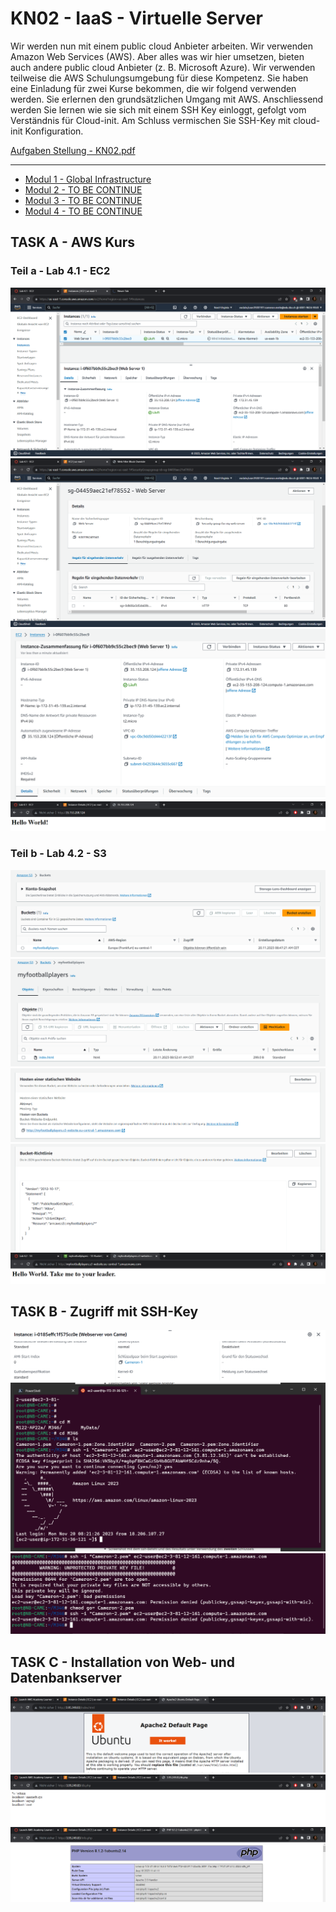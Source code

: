 # KN02 - IaaS - Virtuelle Server

Wir werden nun mit einem public cloud Anbieter arbeiten. Wir verwenden Amazon Web Services
(AWS). Aber alles was wir hier umsetzen, bieten auch andere public cloud Anbieter (z. B. Microsoft
Azure).
Wir verwenden teilweise die AWS Schulungsumgebung für diese Kompetenz. Sie haben eine
Einladung für zwei Kurse bekommen, die wir folgend verwenden werden.
Sie erlernen den grundsätzlichen Umgang mit AWS. Anschliessend werden Sie lernen wie sie sich
mit einem SSH Key einloggt, gefolgt vom Verständnis für Cloud-init. Am Schluss vermischen Sie
SSH-Key mit cloud-init Konfiguration.

[Aufgaben Stellung - KN02.pdf](/KN00/Content/KN02.pdf)

---

- [Modul 1 - Global Infrastructure](/KN02/Global%20Infrastructure/README.md)
- [Modul 2 - TO BE CONTINUE]()
- [Modul 3 - TO BE CONTINUE]()
- [Modul 4 - TO BE CONTINUE]()


## TASK A - AWS Kurs

### Teil a - Lab 4.1 - EC2
![List of Instance](/KN02/Content/Teil%20a/Teil1.png)
![Data & Details of Instance](/KN02/Content/Teil%20a/Teil2.png)
![Details of Instance](/KN02/Content/Teil%20a/Details.png)
![Instance HTML](/KN02/Content/Teil%20a/LAbHMLT.png)

### Teil b - Lab 4.2 - S3
![List of Buckets](/KN02/Content/Teil%20b/BucketsList.png)
![List of Bucketsdata](/KN02/Content/Teil%20b/BucketDataList.png)
![Properties of Bucket](/KN02/Content/Teil%20b/EigenschaftenBucket.png)
![Policy Json of Bucket](/KN02/Content/Teil%20b/PolicyJson.png)
![HTML of Bucket](/KN02/Content/Teil%20b/Html.png)

## TASK B -  Zugriff mit SSH-Key
![SSH List of right Key](/KN02/Content/Task%20B/SHHKeyList.png)
![SSH Command 1 with pem1 - Success](/KN02/Content/Task%20B/SSH1.png)
![SSH Command 2 with pem2 - Denied](/KN02/Content/Task%20B/SSH2.png)

## TASK C - Installation von Web- und Datenbankserver
![WEB INFO](/KN02/Content/Task%20C/Index.png)
![WEB INFO](/KN02/Content/Task%20C/DBPHP.png)
![WEB INFO](/KN02/Content/Task%20C/InfoPHP.png)